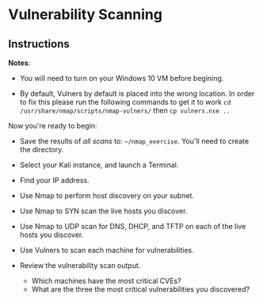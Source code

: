 # Vulnerability Scanning

## Instructions

**Notes**: 

- You will need to turn on your Windows 10 VM before begining. 

- By default, Vulners by default is placed into the wrong location. In order to fix this please run the following commands to get it to work `cd /usr/share/nmap/scripts/nmap-vulners/` then `cp vulners.nse ..`

Now you're ready to begin:

- Save the results of _all scans_ to: `~/nmap_exercise`. You'll need to create the directory.

- Select your Kali instance, and launch a Terminal.

- Find your IP address.

- Use Nmap to perform host discovery on your subnet.

- Use Nmap to SYN scan the live hosts you discover.

- Use Nmap to UDP scan for DNS, DHCP, and TFTP on each of the live hosts you discover.

- Use Vulners to scan each machine for vulnerabilities.

- Review the vulnerability scan output. 
  - Which machines have the most critical CVEs? 
  - What are the three the most critical vulnerabilities you discovered?
